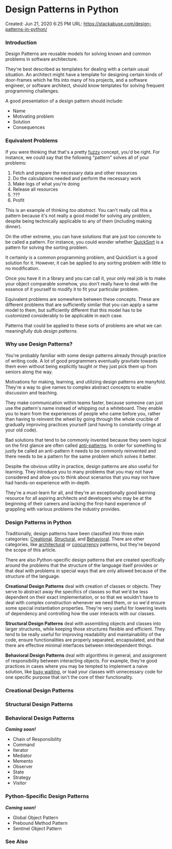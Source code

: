# Design Patterns in Python

Created: Jun 21, 2020 6:25 PM
URL: https://stackabuse.com/design-patterns-in-python/

### Introduction

Design Patterns are reusable models for solving known and common problems in software architecture.

They're best described as templates for dealing with a certain usual situation. An architect might have a template for designing certain kinds of door-frames which he fits into many of his projects, and a software engineer, or software architect, should know templates for solving frequent programming challenges.

A good presentation of a design pattern should include:

- Name
- Motivating problem
- Solution
- Consequences

### Equivalent Problems

If you were thinking that that's a pretty [fuzzy](https://en.wikipedia.org/wiki/Fuzzy_logic) concept, you'd be right. For instance, we could say that the following "pattern" solves all of your problems:

1. Fetch and prepare the necessary data and other resources
2. Do the calculations needed and perform the necessary work
3. Make logs of what you're doing
4. Release all resources
5. ???
6. Profit

This is an example of thinking *too abstract*. You can't really call this a pattern because it's not really a good model for solving any problem, despite being technically applicable to any of them (including making dinner).

On the other extreme, you can have solutions that are just too concrete to be called a pattern. For instance, you could wonder whether [QuickSort](https://stackabuse.com/quicksort-in-python/) is a pattern for solving the sorting problem.

It certainly is a common programming problem, and QuickSort is a good solution for it. However, it can be applied to any sorting problem with little to no modification.

Once you have it in a library and you can call it, your only real job is to make your object comparable somehow, you don't really have to deal with the essence of it yourself to modify it to fit your particular problem.

Equivalent problems are somewhere between these concepts. These are different problems that are sufficiently similar that you can apply a same model to them, but sufficiently different that this model has to be customized considerably to be applicable in each case.

Patterns that could be applied to these sorts of problems are what we can meaningfully dub *design patterns*.

### Why use Design Patterns?

You're probably familiar with some design patterns already through practice of writing code. A lot of good programmers eventually gravitate towards them even without being explicitly taught or they just pick them up from seniors along the way.

Motivations for making, learning, and utilizing design patterns are manyfold. They're a way to give names to complex abstract concepts to enable discussion and teaching.

They make communication within teams faster, because someone can just use the pattern's name instead of whipping out a whiteboard. They enable you to learn from the experiences of people who came before you, rather than having to reinvent the wheel by going through the whole crucible of gradually improving practices yourself (and having to constantly cringe at your old code).

Bad solutions that tend to be commonly invented because they seem logical on the first glance are often called [anti-patterns](https://en.wikipedia.org/wiki/Anti-pattern). In order for something to justly be called an anti-pattern it needs to be commonly reinvented and there needs to be a pattern for the same problem which solves it better.

Despite the obvious utility in practice, design patterns are also useful for learning. They introduce you to many problems that you may not have considered and allow you to think about scenarios that you may not have had hands-on experience with in-depth.

They're a must-learn for all, and they're an exceptionally good learning resource for all aspiring architects and developers who may be at the beginning of their careers and lacking the first-hand experience of grappling with various problems the industry provides.

### Design Patterns in Python

Traditionally, design patterns have been classified into three main categories: [Creational](https://stackabuse.com/design-patterns-in-python/), [Structural](https://stackabuse.com/design-patterns-in-python/), and [Behavioral](https://stackabuse.com/design-patterns-in-python/). There are other categories, like [architectural](https://en.wikipedia.org/wiki/Architectural_pattern) or [concurrency](https://en.wikipedia.org/wiki/Concurrency_pattern) patterns, but they're beyond the scope of this article.

There are also Python-specific design patterns that are created specifically around the problems that the structure of the language itself provides or that deal with problems in special ways that are only allowed because of the structure of the language.

**Creational Design Patterns** deal with creation of classes or objects. They serve to abstract away the specifics of classes so that we'd be less dependent on their exact implementation, or so that we wouldn't have to deal with complex construction whenever we need them, or so we'd ensure some special instantiation properties. They're very useful for lowering levels of dependency and controlling how the user interacts with our classes.

**Structural Design Patterns** deal with assembling objects and classes into larger structures, while keeping those structures flexible and efficient. They tend to be really useful for improving readability and maintainability of the code, ensure functionalities are properly separated, encapsulated, and that there are effective minimal interfaces between interdependent things.

**Behavioral Design Patterns** deal with algorithms in general, and assignment of responsibility between interacting objects. For example, they're good practices in cases where you may be tempted to implement a naive solution, like [busy waiting](https://en.wikipedia.org/wiki/Busy_waiting), or load your classes with unnecessary code for one specific purpose that isn't the core of their functionality.

### Creational Design Patterns

### Structural Design Patterns

### Behavioral Design Patterns

***Coming soon!***

- Chain of Responsibility
- Command
- Iterator
- Mediator
- Memento
- Observer
- State
- Strategy
- Visitor

### Python-Specific Design Patterns

***Coming soon!***

- Global Object Pattern
- Prebound Method Pattern
- Sentinel Object Pattern

### See Also